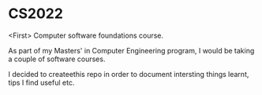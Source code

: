 # CS2022
&lt;First> Computer software foundations course.

As part of my Masters' in Computer Engineering program,
I would be taking a couple of software courses.

I decided to createethis repo in order to document intersting things learnt,
tips I find useful etc.
